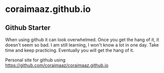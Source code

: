 # coraimaaz.github.io

## Github Starter

When using github it can look overwhelmed. Once you get the hang of it, it doesn't seem so bad. I am still learning, I won't know a lot in one day. Take time and keep practicing. Eventually you will get the hang of it. 

Personal site for github using https://github.com/coraimaaz/coraimaaz.github.io


 
